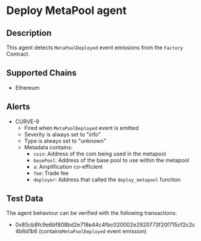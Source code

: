 # Deploy MetaPool agent

## Description

This agent detects `MetaPoolDeployed` event emissions from the `Factory` Contract.

## Supported Chains

- Ethereum

## Alerts

- CURVE-9
  - Fired when `MetaPoolDeployed` event is emitted
  - Severity is always set to "info"
  - Type is always set to "unknown"
  - Metadata contains:
    - `coin`: Address of the coin being used in the metapool
    - `basePool`: Address of the base pool to use within the metapool
    - `a`: Amplification co-efficient
    - `fee`: Trade fee
    - `deployer`: Address that called the `deploy_metapool` function

## Test Data

The agent behaviour can be verified with the following transactions:

- 0x85cb8fc9e6bf808bd2e718e44c4fbc020002e2920773f20f715cf2c2c4b6d1b6 (contains`MetaPoolDeployed` event emission)